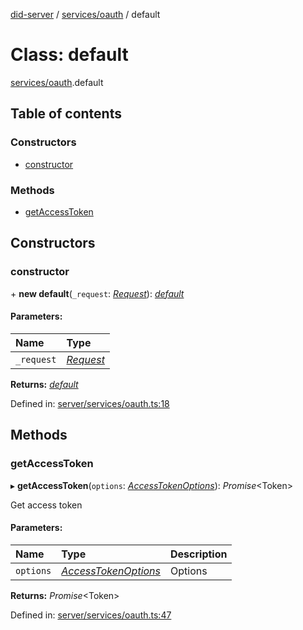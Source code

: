 [did-server](../README.md) / [services/oauth](../modules/services_oauth.md) / default

# Class: default

[services/oauth](../modules/services_oauth.md).default

## Table of contents

### Constructors

- [constructor](services_oauth.default.md#constructor)

### Methods

- [getAccessToken](services_oauth.default.md#getaccesstoken)

## Constructors

### constructor

\+ **new default**(`_request`: [*Request*](../interfaces/_custom_types.express.request.md)): [*default*](services_oauth.default.md)

#### Parameters:

Name | Type |
:------ | :------ |
`_request` | [*Request*](../interfaces/_custom_types.express.request.md) |

**Returns:** [*default*](services_oauth.default.md)

Defined in: [server/services/oauth.ts:18](https://github.com/Puzzlepart/did/blob/31669ccf/server/services/oauth.ts#L18)

## Methods

### getAccessToken

▸ **getAccessToken**(`options`: [*AccessTokenOptions*](../interfaces/services_oauth.accesstokenoptions.md)): *Promise*<Token\>

Get access token

#### Parameters:

Name | Type | Description |
:------ | :------ | :------ |
`options` | [*AccessTokenOptions*](../interfaces/services_oauth.accesstokenoptions.md) | Options    |

**Returns:** *Promise*<Token\>

Defined in: [server/services/oauth.ts:47](https://github.com/Puzzlepart/did/blob/31669ccf/server/services/oauth.ts#L47)
